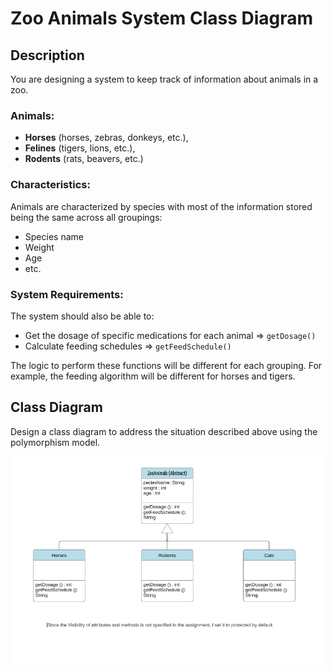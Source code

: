 # Zoo Animals System Class Diagram

## Description
You are designing a system to keep track of information about animals in a zoo.

### Animals:
- **Horses** (horses, zebras, donkeys, etc.),
- **Felines** (tigers, lions, etc.),
- **Rodents** (rats, beavers, etc.)

### Characteristics:
Animals are characterized by species with most of the information stored being the same across all groupings:
- Species name
- Weight
- Age
- etc.

### System Requirements:
The system should also be able to:
- Get the dosage of specific medications for each animal => `getDosage()`
- Calculate feeding schedules => `getFeedSchedule()`

The logic to perform these functions will be different for each grouping. For example, the feeding algorithm will be different for horses and tigers.

## Class Diagram
Design a class diagram to address the situation described above using the polymorphism model.

![Zoo Animals Class Diagram](https://github.com/MeNasy/UML_Diagram_Projects/blob/main/Zoo_Animals_Class_Diagram/Screenshot%20from%202024-07-07%2013-33-00.png)
